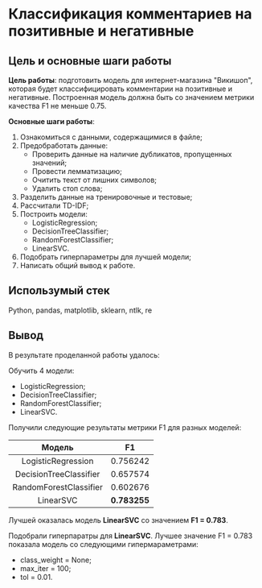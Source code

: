 # Классификация комментариев на позитивные и негативные

## Цель и основные шаги работы

**Цель работы**: подготовить модель для интернет-магазина "Викишоп", которая будет классифицировать комментарии на позитивные и негативные. Построенная модель должна быть со значением метрики качества F1 не меньше 0.75.

**Основные шаги работы**:
1. Ознакомиться с данными, содержащимися в файле;
2. Предобработать данные:
    * Проверить данные на наличие дубликатов, пропущенных значений;
    * Провести лемматизацию;
    * Очитить текст от лишних символов;
    * Удалить стоп слова;
3. Разделить данные на тренировочные и тестовые;
4. Рассчитали TD-IDF;
5. Построить модели:
    * LogisticRegression;
    * DecisionTreeClassifier;
    * RandomForestClassifier;
    * LinearSVC.
6. Подобрать гиперпараметры для лучшей модели;
7. Написать общий вывод к работе.
 
## Использумый стек
Python, pandas, matplotlib, sklearn, ntlk, re

## Вывод
В результате проделанной работы удалось: 

Обучить 4 модели:
* LogisticRegression;
* DecisionTreeClassifier;
* RandomForestClassifier;
* LinearSVC.  

Получили следующие результаты метрики F1 для разных моделей:

**Модель**  | **F1** |
:-------------: | :-------------: |
LogisticRegression      | 0.756242 |
DecisionTreeClassifier      | 0.657574 |
RandomForestClassifier | 0.602676 |
LinearSVC | **0.783255** |

Лучшей оказалась модель **LinearSVC** со значением **F1 = 0.783**.

Подобрали гиперпаратры для **LinearSVC**. Лучшее значение F1 = 0.783 показала модель со следующими гипермараметрами:
* class_weight = None; 
* max_iter = 100; 
* tol = 0.01.